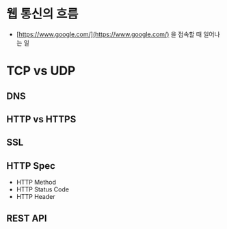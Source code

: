 # 웹 통신의 흐름

- [https://www.google.com/](https://www.google.com/) 을 접속할 때 일어나는 일

# TCP vs UDP

## DNS

## HTTP vs HTTPS

## SSL

## HTTP Spec

- HTTP Method
- HTTP Status Code
- HTTP Header

## REST API